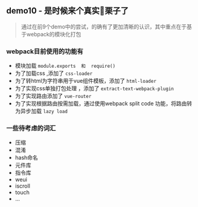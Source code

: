 ## demo10 - 是时候来个真实🌰栗子了

> 通过在前9个demo中的尝试，的确有了更加清晰的认识，其中重点在于基于webpack的模块化打包

### webpack目前使用的功能有

* 模块加载 `module.exports  和  require() `
* 为了加载css ,添加了 `css-loader`
* 为了转html为字符串用于vue组件模板，添加了 `html-loader`
* 为了实现css单独打包处理 ，添加了 `extract-text-webpack-plugin`
* 为了实现路由添加了 `vue-router`
* 为了实现根据路由按需加载，通过使用webpack split code 功能，将路由转为异步加载 `lazy load`

### 一些待考虑的词汇

* 压缩
* 混淆
* hash命名
* 元件库
* 指令库
* weui
* iscroll
* touch 
* ...